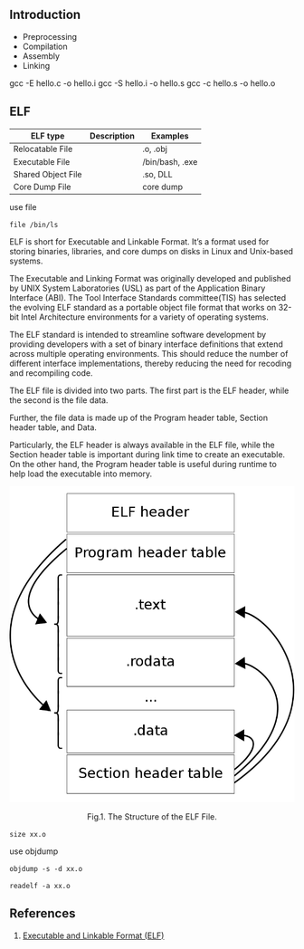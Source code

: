 ## Introduction

- Preprocessing
- Compilation
- Assembly
- Linking

gcc -E hello.c -o hello.i
gcc -S hello.i -o hello.s
gcc -c hello.s -o hello.o

## ELF


| ELF type           | Description | Examples        |
| ------------------ | ----------- | --------------- |
| Relocatable File   |             | .o, .obj        |
| Executable File    |             | /bin/bash, .exe |
| Shared Object File |             | .so, DLL        |
| Core Dump File     |             | core dump       |

use file

```shell
file /bin/ls
```

ELF is short for Executable and Linkable Format.
It’s a format used for storing binaries, libraries, and core dumps on disks in Linux and Unix-based systems.

The Executable and Linking Format was originally developed and published by UNIX System Laboratories (USL) as part of the Application Binary Interface (ABI).
The Tool Interface Standards committee(TIS) has selected the evolving ELF standard as a portable object file format that works on 32-bit Intel Architecture environments for a variety of operating systems.

The ELF standard is intended to streamline software development by providing developers with a set of binary interface definitions that extend across multiple operating environments.
This should reduce the number of different interface implementations, thereby reducing the need for recoding and recompiling code.

The ELF file is divided into two parts. The first part is the ELF header, while the second is the file data.

Further, the file data is made up of the Program header table, Section header table, and Data.

Particularly, the ELF header is always available in the ELF file, while the Section header table is important during link time to create an executable. On the other hand, the Program header table is useful during runtime to help load the executable into memory.


<div style="text-align: center;">

![The Structure of the ELF File](img/ELF-Format.png)

</div>

<p style="text-align: center;">
Fig.1. The Structure of the ELF File.
</p>


```shell
size xx.o

```

use objdump

```shell
objdump -s -d xx.o
```


```shell
readelf -a xx.o
```

## References

1. [Executable and Linkable Format (ELF)](http://flint.cs.yale.edu/cs422/doc/ELF_Format.pdf)
